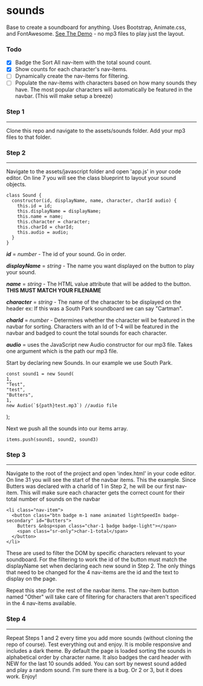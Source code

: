 # sounds

Base to create a soundboard for anything.
Uses Bootstrap, Animate.css, and FontAwesome.
[See The Demo](https://jhadev.github.io/sounds/) - no mp3 files to play just the layout.

### Todo

- [x] Badge the Sort All nav-item with the total sound count.
- [x] Show counts for each character's nav-items.
- [ ] Dynamically create the nav-items for filtering.
- [ ] Populate the nav-items with characters based on how many sounds they have. The most popular characters will automatically be featured in the navbar. (This will make setup a breeze)

### Step 1

---

Clone this repo and navigate to the assets/sounds folder.
Add your mp3 files to that folder.

### Step 2

---

Navigate to the assets/javascript folder and open 'app.js' in your code editor.
On line 7 you will see the class blueprint to layout your sound objects.

    class Sound {
      constructor(id, displayName, name, character, charId audio) {
        this.id = id;
        this.displayName = displayName;
        this.name = name;
        this.character = character;
        this.charId = charId;
        this.audio = audio;
      }
    }

**_id_** = _number_ - The id of your sound. Go in order.

**_displayName_** = _string_ - The name you want displayed on the button to play your sound.

**_name_** = _string_ - The HTML value attribute that will be added to the button. **THIS MUST MATCH YOUR FILENAME**

**_character_** = _string_ - The name of the character to be displayed on the header ex: If this was a South Park soundboard we can say "Cartman".

**_charId_** = _number_ - Determines whether the character will be featured in the navbar for sorting. Characters with an Id of 1-4 will be featured in the navbar and badged to count the total sounds for each character.

**_audio_** = uses the JavaScript new Audio constructor for our mp3 file. Takes one argument which is the path our mp3 file.

Start by declaring new Sounds. In our example we use South Park.

    const sound1 = new Sound(
    1,
    "Test",
    "test",
    "Butters",
    1,
    new Audio(`${path}test.mp3`) //audio file

);

Next we push all the sounds into our items array.

    items.push(sound1, sound2, sound3)

### Step 3

---

Navigate to the root of the project and open 'index.html' in your code editor.
On line 31 you will see the start of the navbar items. This the example. Since Butters was declared with a charId of 1 in Step 2, he will be our first nav-item. This will make sure each character gets the correct count for their total number of sounds on the navbar

    <li class="nav-item">
      <button class="btn badge m-1 name animated lightSpeedIn badge-secondary" id="Butters">
        Butters &nbsp<span class="char-1 badge badge-light"></span>
        <span class="sr-only">char-1-total</span>
      </button>
    </li>

These are used to filter the DOM by specific characters relevant to your soundboard. For the filtering to work the id of the button must match the displayName set when declaring each new sound in Step 2. The only things that need to be changed for the 4 nav-items are the id and the text to display on the page.

Repeat this step for the rest of the navbar items. The nav-item button named "Other" will take care of filtering for characters that aren't specificed in the 4 nav-items available.

### Step 4

---

Repeat Steps 1 and 2 every time you add more sounds (without cloning the repo of course). Test everything out and enjoy. It is mobile responsive and includes a dark theme. By default the page is loaded sorting the sounds in alphabetical order by character name. It also badges the card header with NEW for the last 10 sounds added. You can sort by newest sound added and play a random sound.
I'm sure there is a bug. Or 2 or 3, but it does work. Enjoy!
